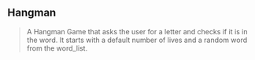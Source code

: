 ## Hangman

> A Hangman Game that asks the user for a letter and checks if it is in the word. It starts with a default number of lives and a random word from the word_list.
